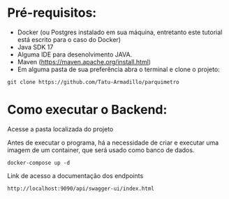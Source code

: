 # Pré-requisitos:
* Docker (ou Postgres instalado em sua máquina, entretanto este tutorial está escrito para o caso do Docker)
* Java SDK 17
* Alguma IDE para desenolvimento JAVA.
* Maven (https://maven.apache.org/install.html)
* Em alguma pasta de sua preferência abra o terminal e clone o projeto:
```
git clone https://github.com/Tatu-Armadillo/parquimetro
```

# Como executar o Backend:
Acesse a pasta localizada do projeto

Antes de executar o programa, há a necessidade de criar e executar uma imagem de um container, que será usado como banco de dados. 
```
docker-compose up -d
```

Link de acesso a documentação dos endpoints 
```
http://localhost:9090/api/swagger-ui/index.html
```

